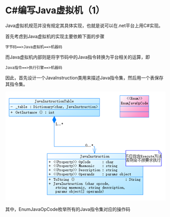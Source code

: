 # C#编写Java虚拟机（1）

Java虚拟机规范并没有规定其具体实现，也就是说可以在.net平台上用C#实现。

首先考虑到Java虚拟机的实现主要依赖下面的步骤

```
字节码==>Java虚拟机==>机器码
```

而Java虚拟机内部则是将字节码中的Java指令转换为平台相关的运算，即

```
Java指令==>执行引擎==>机器码
```

因此，首先设计一个JavaInstruction类用来描述Java指令集，然后用一个表保存其指令集。

![](.\JavaInstructionUML.PNG)

其中，EnumJavaOpCode枚举所有的Java指令集对应的操作码

